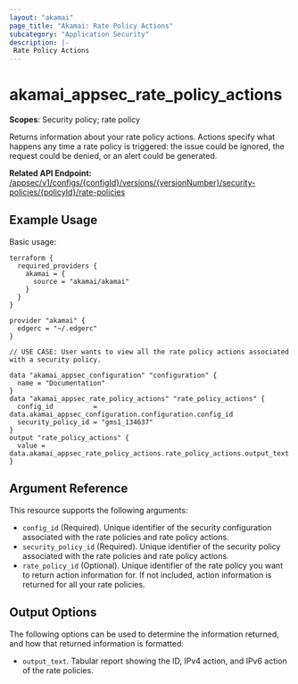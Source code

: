 ```yaml
---
layout: "akamai"
page_title: "Akamai: Rate Policy Actions"
subcategory: "Application Security"
description: |-
 Rate Policy Actions
---
```


# akamai_appsec_rate_policy_actions

**Scopes**: Security policy; rate policy

Returns information about your rate policy actions. Actions specify what happens any time a rate policy is triggered: the issue could be ignored, the request could be denied, or an alert could be generated.

**Related API Endpoint:** [/appsec/v1/configs/{configId}/versions/{versionNumber}/security-policies/{policyId}/rate-policies](https://techdocs.akamai.com/application-security/reference/get-rate-policies-actions)

## Example Usage

Basic usage:

```
terraform {
  required_providers {
    akamai = {
      source = "akamai/akamai"
    }
  }
}

provider "akamai" {
  edgerc = "~/.edgerc"
}

// USE CASE: User wants to view all the rate policy actions associated with a security policy.

data "akamai_appsec_configuration" "configuration" {
  name = "Documentation"
}
data "akamai_appsec_rate_policy_actions" "rate_policy_actions" {
  config_id          = data.akamai_appsec_configuration.configuration.config_id
  security_policy_id = "gms1_134637"
}
output "rate_policy_actions" {
  value = data.akamai_appsec_rate_policy_actions.rate_policy_actions.output_text
}
```

## Argument Reference

This resource supports the following arguments:

- `config_id` (Required). Unique identifier of the security configuration associated with the rate policies and rate policy actions.
- `security_policy_id` (Required). Unique identifier of the security policy associated with the rate policies and rate policy actions.
- `rate_policy_id` (Optional). Unique identifier of the rate policy you want to return action information for. If not included, action information is returned for all your rate policies.

## Output Options

The following options can be used to determine the information returned, and how that returned information is formatted:

- `output_text`. Tabular report showing the ID, IPv4 action, and IPv6 action of the rate policies.